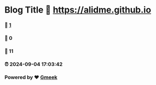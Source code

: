 # Blog Title :link: https://alidme.github.io 
### :page_facing_up: [1](https://alidme.github.io/tag.html) 
### :speech_balloon: 0 
### :hibiscus: 11 
### :alarm_clock: 2024-09-04 17:03:42 
### Powered by :heart: [Gmeek](https://github.com/Meekdai/Gmeek)

